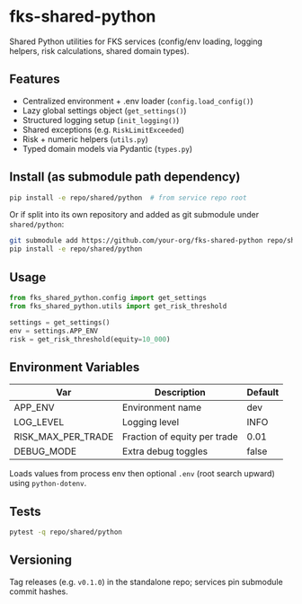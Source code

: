 # fks-shared-python

Shared Python utilities for FKS services (config/env loading, logging helpers, risk calculations, shared domain types).

## Features

- Centralized environment + .env loader (`config.load_config()`)
- Lazy global settings object (`get_settings()`)
- Structured logging setup (`init_logging()`)
- Shared exceptions (e.g. `RiskLimitExceeded`)
- Risk + numeric helpers (`utils.py`)
- Typed domain models via Pydantic (`types.py`)

## Install (as submodule path dependency)

```bash
pip install -e repo/shared/python  # from service repo root
```

Or if split into its own repository and added as git submodule under `shared/python`:

```bash
git submodule add https://github.com/your-org/fks-shared-python repo/shared/python
pip install -e repo/shared/python
```

## Usage

```python
from fks_shared_python.config import get_settings
from fks_shared_python.utils import get_risk_threshold

settings = get_settings()
env = settings.APP_ENV
risk = get_risk_threshold(equity=10_000)
```

## Environment Variables

| Var | Description | Default |
|-----|-------------|---------|
| APP_ENV | Environment name | dev |
| LOG_LEVEL | Logging level | INFO |
| RISK_MAX_PER_TRADE | Fraction of equity per trade | 0.01 |
| DEBUG_MODE | Extra debug toggles | false |

Loads values from process env then optional `.env` (root search upward) using `python-dotenv`.

## Tests

```bash
pytest -q repo/shared/python
```

## Versioning
Tag releases (e.g. `v0.1.0`) in the standalone repo; services pin submodule commit hashes.
